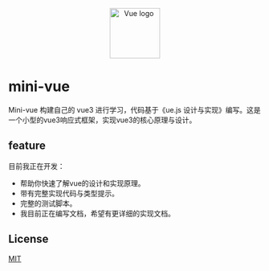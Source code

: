 <p align="center"><a href="https://vuejs.org" target="_blank" rel="noopener noreferrer"><img width="100" src="https://vuejs.org/images/logo.png" alt="Vue logo"></a></p>

# mini-vue

Mini-vue 构建自己的 vue3 进行学习，代码基于《ue.js 设计与实现》编写。这是一个小型的vue3响应式框架，实现vue3的核心原理与设计。

## feature

目前我正在开发：

- 帮助你快速了解vue的设计和实现原理。
- 带有完整实现代码与类型提示。
- 完整的测试脚本。
- 我目前正在编写文档，希望有更详细的实现文档。

## License

[MIT](https://github.com/KesionX/mini-vue/blob/main/LICENSE)
